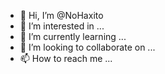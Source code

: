 - 👋 Hi, I’m @NoHaxito
- 👀 I’m interested in ...
- 🌱 I’m currently learning ...
- 💞️ I’m looking to collaborate on ...
- 📫 How to reach me ...

<!---
NoHaxito/NoHaxito is a ✨ special ✨ repository because its `README.md` (this file) appears on your GitHub profile.
You can click the Preview link to take a look at your changes.
--->
